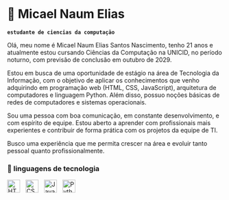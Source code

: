 # 🤖 Micael Naum Elias 
**`estudante de ciencias da computação`**

Olá, meu nome é Micael Naum Elias Santos Nascimento, tenho 21 anos e atualmente estou cursando Ciências da Computação na UNICID, no período noturno, com previsão de conclusão em outubro de 2029.

Estou em busca de uma oportunidade de estágio na área de Tecnologia da Informação, com o objetivo de aplicar os conhecimentos que venho adquirindo em programação web (HTML, CSS, JavaScript), arquitetura de computadores e linguagem Python. Além disso, possuo noções básicas de redes de computadores e sistemas operacionais.

Sou uma pessoa com boa comunicação, em constante desenvolvimento, e com espírito de equipe. Estou aberto a aprender com profissionais mais experientes e contribuir de forma prática com os projetos da equipe de TI.

Busco uma experiência que me permita crescer na área e evoluir tanto pessoal quanto profissionalmente.


### 🤖 linguagens de tecnologia 

   <img 
    align="left" 
    alt="HTML"
    title="HTML" 
    width="30px" 
    style="padding-right: 10px;" 
    src="https://cdn.jsdelivr.net/gh/devicons/devicon@latest/icons/html5/html5-original.svg" 
/>
<img 
    align="left" 
    alt="CSS" 
    title="CSS"
    width="30px" 
    style="padding-right: 10px;" 
    src="https://cdn.jsdelivr.net/gh/devicons/devicon@latest/icons/css3/css3-original.svg" 
/>
<img 
    align="left" 
    alt="JavaScript" 
    title="JavaScript"
    width="30px" 
    style="padding-right: 10px;" 
    src="https://cdn.jsdelivr.net/gh/devicons/devicon@latest/icons/javascript/javascript-original.svg" 
/>


<img 
    align="left" 
    alt="Python" 
    title="Python"
    width="30px" 
    style="padding-right: 10px;" 
    src="https://cdn.jsdelivr.net/gh/devicons/devicon@latest/icons/python/python-original.svg"/>
          
     
